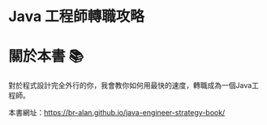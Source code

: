 # Java 工程師轉職攻略

# 關於本書 📚

對於程式設計完全外行的你，我會教你如何用最快的速度，轉職成為一個Java工程師。

本書網址：https://br-alan.github.io/java-engineer-strategy-book/
